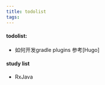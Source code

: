 ```yaml
---
title: todolist
tags:
---
```



#### todolist:
- 如何开发gradle plugins 参考[Hugo]


#### study list
- RxJava
